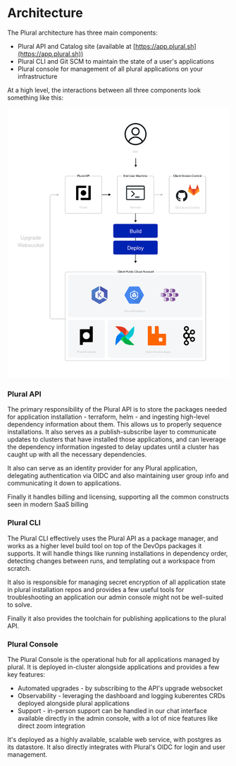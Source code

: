 # Architecture

The Plural architecture has three main components:

* Plural API and Catalog site (available at [https://app.plural.sh](https://app.plural.sh))
* Plural CLI and Git SCM to maintain the state of a user's applications
* Plural console for management of all plural applications on your infrastructure

At a high level, the interactions between all three components look something like this:

![](<.gitbook/assets/Flow Chart.jpg>)

### Plural API

The primary responsibility of the Plural API is to store the packages needed for application installation - terraform, helm - and ingesting high-level dependency information about them.  This allows us to properly sequence installations.  It also serves as a publish-subscribe layer to communicate updates to clusters that have installed those applications, and can leverage the dependency information ingested to delay updates until a cluster has caught up with all the necessary dependencies.

It also can serve as an identity provider for any Plural application, delegating authentication via OIDC and also maintaining user group info and communicating it down to applications. &#x20;

Finally it handles billing and licensing, supporting all the common constructs seen in modern SaaS billing

### Plural CLI

The Plural CLI effectively uses the Plural API as a package manager, and works as a higher level build tool on top of the DevOps packages it supports.  It will handle things like running installations in dependency order, detecting changes between runs, and templating out a workspace from scratch. &#x20;

It also is responsible for managing secret encryption of all application state in plural installation repos and provides a few useful tools for troubleshooting an application our admin console might not be well-suited to solve.

Finally it also provides the toolchain for publishing applications to the plural API.

### Plural Console

The Plural Console is the operational hub for all applications managed by plural.  It is deployed in-cluster alongside applications and provides a few key features:

* Automated upgrades - by subscribing to the API's upgrade websocket
* Observability - leveraging the dashboard and logging kuberentes CRDs deployed alongside plural applications
* Support - in-person support can be handled in our chat interface available directly in the admin console, with a lot of nice features like direct zoom integration

It's deployed as a highly available, scalable web service, with postgres as its datastore.  It also directly integrates with Plural's OIDC for login and user management.&#x20;
